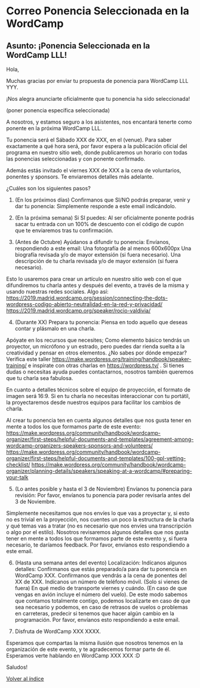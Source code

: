 # Correo Ponencia Seleccionada en la WordCamp

## Asunto: ¡Ponencia Seleccionada en la WordCamp LLL!

Hola,

Muchas gracias por enviar tu propuesta de ponencia para WordCamp LLL YYY.

¡Nos alegra anunciarte oficialmente que tu ponencia ha sido seleccionada! 

(poner ponencia específica seleccionada)

A nosotros, y estamos seguro a los asistentes, nos encantará tenerte como ponente en la próxima WordCamp LLL. 

Tu ponencia será el Sábado XXX de XXX, en el (venue). Para saber exactamente a qué hora será, por favor espera a la publicación oficial del programa en nuestro sitio web, donde publicaremos un horario con todas las ponencias seleccionadas y con ponente confirmado.

Además estás invitado el viernes XXX de XXX a la cena de voluntarios, ponentes y sponsors. Te enviaremos detalles más adelante.

¿Cuáles son los siguientes pasos?

1. (En los próximos días) Confirmanos que SI/NO podrás preparar, venir y dar tu ponencia: Simplemente responde a este email indicándolo. 


2. (En la próxima semana) Si SI puedes: Al ser oficialmente ponente podrás sacar tu entrada con un 100% de descuento con el código de cupón que te enviaremos tras tu confirmación.


3. (Antes de Octubre) Ayúdanos a difundir tu ponencia: Envíanos, respondiendo a este email:
Una fotografía de al menos 600x600px
Una biografía revisada y/o de mayor extensión (si fuera necesario).
Una descripción de tu charla revisada y/o de mayor extensión (si fuera necesario).

Esto lo usaremos para crear un artículo en nuestro sitio web con el que difundiremos tu charla antes y después del evento, a través de la misma y usando nuestras redes sociales. Algo así:
https://2019.madrid.wordcamp.org/session/connecting-the-dots-wordpress-codigo-abierto-neutralidad-en-la-red-y-privacidad/
https://2019.madrid.wordcamp.org/speaker/rocio-valdivia/ 

4. (Durante XX) Prepara tu ponencia: Piensa en todo aquello que deseas contar y plásmalo en una charla. 

Apóyate en los recursos que necesites; Como elemento básico tendrás un proyector, un micrófono y un estrado, pero puedes dar rienda suelta a la creatividad y pensar en otros elementos. ¿No sabes por dónde empezar? Verifica este taller https://make.wordpress.org/training/handbook/speaker-training/ e inspirate con otras charlas en https://wordpress.tv/ . Si tienes dudas o necesitas ayuda puedes contactarnos, nosotros también queremos que tu charla sea fabulosa. 

En cuanto a detalles técnicos sobre el equipo de proyección, el formato de imagen será 16:9. Si en tu charla no necesitas interaccionar con tu portátil, la proyectaremos desde nuestros equipos para facilitar los cambios de charla.

Al crear tu ponencia ten en cuenta algunos detalles que nos gusta tener en mente a todos los que formamos parte de este evento:
https://make.wordpress.org/community/handbook/wordcamp-organizer/first-steps/helpful-documents-and-templates/agreement-among-wordcamp-organizers-speakers-sponsors-and-volunteers/
https://make.wordpress.org/community/handbook/wordcamp-organizer/first-steps/helpful-documents-and-templates/100-gpl-vetting-checklist/
https://make.wordpress.org/community/handbook/wordcamp-organizer/planning-details/speakers/speaking-at-a-wordcamp/#preparing-your-talk 


5. (Lo antes posible y hasta el 3 de Noviembre) Envíanos tu ponencia para revisión: Por favor, envíanos tu ponencia para poder revisarla antes del 3 de Noviembre. 

Simplemente necesitamos que nos envíes lo que vas a proyectar y, si esto no es trivial en la proyección, nos cuentes un poco la estructura de la charla y qué temas vas a tratar (no es necesario que nos envíes una transcripción o algo por el estilo). Nosotros revisaremos algunos detalles que nos gusta tener en mente a todos los que formamos parte de este evento y, si fuera necesario, te daríamos feedback.
Por favor, envíanos esto respondiendo a este email.

6. (Hasta una semana antes del evento) Localización: Indícanos algunos detalles:
Confírmanos que estás preparado/a para dar tu ponencia en WordCamp XXX. 
Confírmanos que vendrás a la cena de ponentes del XX de XXX.
Indícanos un número de teléfono móvil.
(Solo si vienes de fuera) En qué medio de transporte viernes y cuándo. (En caso de que vengas en avión incluye el número del vuelo).
De este modo sabemos que contamos totalmente contigo, podemos localizarte en caso de que sea necesario y podemos, en caso de retrasos de vuelos o problemas en carreteras, predecir si tenemos que hacer algún cambio en la programación.
Por favor, envíanos esto respondiendo a este email.

7. Disfruta de WordCamp XXX XXXX.

Esperamos que compartas la misma ilusión que nosotros tenemos en la organización de este evento, y te agradecemos formar parte de él. Esperamos verte hablando en WordCamp XXX XXX :D

Saludos!

[Volver al índice](../README.md)